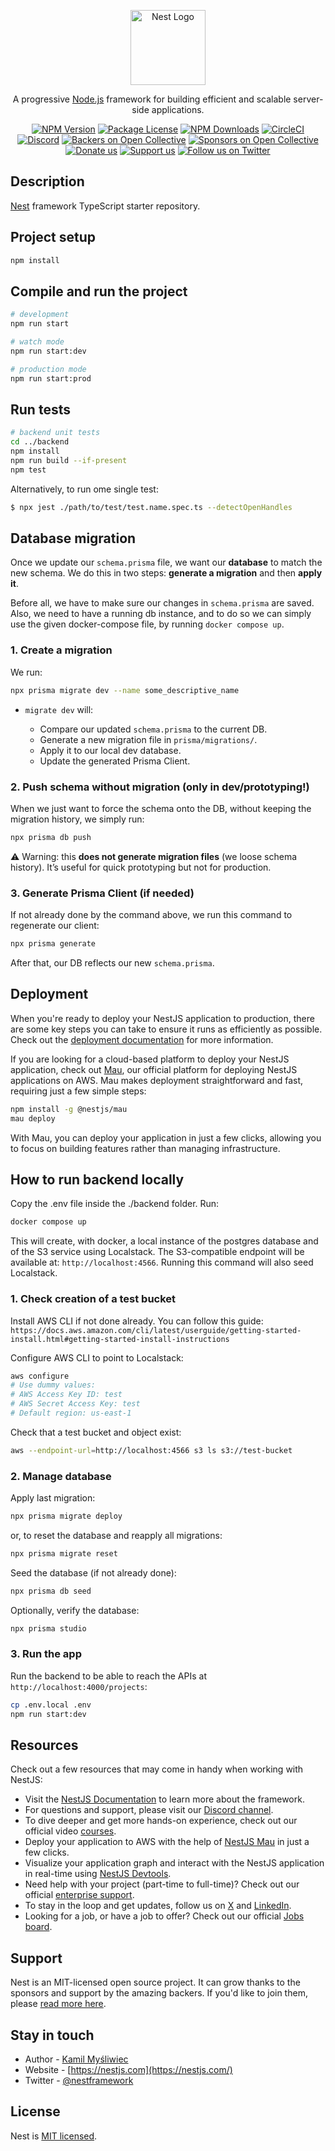 <p align="center">
  <a href="http://nestjs.com/" target="blank"><img src="https://nestjs.com/img/logo-small.svg" width="120" alt="Nest Logo" /></a>
</p>

[circleci-image]: https://img.shields.io/circleci/build/github/nestjs/nest/master?token=abc123def456
[circleci-url]: https://circleci.com/gh/nestjs/nest

  <p align="center">A progressive <a href="http://nodejs.org" target="_blank">Node.js</a> framework for building efficient and scalable server-side applications.</p>
    <p align="center">
<a href="https://www.npmjs.com/~nestjscore" target="_blank"><img src="https://img.shields.io/npm/v/@nestjs/core.svg" alt="NPM Version" /></a>
<a href="https://www.npmjs.com/~nestjscore" target="_blank"><img src="https://img.shields.io/npm/l/@nestjs/core.svg" alt="Package License" /></a>
<a href="https://www.npmjs.com/~nestjscore" target="_blank"><img src="https://img.shields.io/npm/dm/@nestjs/common.svg" alt="NPM Downloads" /></a>
<a href="https://circleci.com/gh/nestjs/nest" target="_blank"><img src="https://img.shields.io/circleci/build/github/nestjs/nest/master" alt="CircleCI" /></a>
<a href="https://discord.gg/G7Qnnhy" target="_blank"><img src="https://img.shields.io/badge/discord-online-brightgreen.svg" alt="Discord"/></a>
<a href="https://opencollective.com/nest#backer" target="_blank"><img src="https://opencollective.com/nest/backers/badge.svg" alt="Backers on Open Collective" /></a>
<a href="https://opencollective.com/nest#sponsor" target="_blank"><img src="https://opencollective.com/nest/sponsors/badge.svg" alt="Sponsors on Open Collective" /></a>
  <a href="https://paypal.me/kamilmysliwiec" target="_blank"><img src="https://img.shields.io/badge/Donate-PayPal-ff3f59.svg" alt="Donate us"/></a>
    <a href="https://opencollective.com/nest#sponsor"  target="_blank"><img src="https://img.shields.io/badge/Support%20us-Open%20Collective-41B883.svg" alt="Support us"></a>
  <a href="https://twitter.com/nestframework" target="_blank"><img src="https://img.shields.io/twitter/follow/nestframework.svg?style=social&label=Follow" alt="Follow us on Twitter"></a>
</p>
  <!--[![Backers on Open Collective](https://opencollective.com/nest/backers/badge.svg)](https://opencollective.com/nest#backer)
  [![Sponsors on Open Collective](https://opencollective.com/nest/sponsors/badge.svg)](https://opencollective.com/nest#sponsor)-->

## Description

[Nest](https://github.com/nestjs/nest) framework TypeScript starter repository.

## Project setup

```bash
npm install
```

## Compile and run the project

```bash
# development
npm run start

# watch mode
npm run start:dev

# production mode
npm run start:prod
```

## Run tests

```bash
# backend unit tests
cd ../backend
npm install
npm run build --if-present
npm test
```

Alternatively, to run ome single test:

```bash
$ npx jest ./path/to/test/test.name.spec.ts --detectOpenHandles
```

## Database migration

Once we update our `schema.prisma` file, we want our **database** to match the new schema.
We do this in two steps: **generate a migration** and then **apply it**.

Before all, we have to make sure our changes in `schema.prisma` are saved. Also, we need to have a running db instance, and to do so we can simply use the given docker-compose file, by running `docker compose up`.

### 1. Create a migration

We run:

```bash
npx prisma migrate dev --name some_descriptive_name
```

* `migrate dev` will:

  * Compare our updated `schema.prisma` to the current DB.
  * Generate a new migration file in `prisma/migrations/`.
  * Apply it to our local dev database.
  * Update the generated Prisma Client.

### 2. Push schema without migration (only in dev/prototyping!)

When we just want to force the schema onto the DB, without keeping the migration history, we simply run:

```bash
npx prisma db push
```

⚠️ Warning: this **does not generate migration files** (we loose schema history). It’s useful for quick prototyping but not for production.

### 3. Generate Prisma Client (if needed)

If not already done by the command above, we run this command to regenerate our client:

```bash
npx prisma generate
```

After that, our DB reflects our new `schema.prisma`.


## Deployment

When you're ready to deploy your NestJS application to production, there are some key steps you can take to ensure it runs as efficiently as possible. Check out the [deployment documentation](https://docs.nestjs.com/deployment) for more information.

If you are looking for a cloud-based platform to deploy your NestJS application, check out [Mau](https://mau.nestjs.com), our official platform for deploying NestJS applications on AWS. Mau makes deployment straightforward and fast, requiring just a few simple steps:

```bash
npm install -g @nestjs/mau
mau deploy
```

With Mau, you can deploy your application in just a few clicks, allowing you to focus on building features rather than managing infrastructure.

## How to run backend locally

Copy the .env file inside the ./backend folder.
Run:
```bash
docker compose up
```
This will create, with docker, a local instance of the postgres database and of the S3 service using Localstack. The S3-compatible endpoint will be available at: `http://localhost:4566`. Running this command will also seed Localstack.

### 1. Check creation of a test bucket

Install AWS CLI if not done already. You can follow this guide:
`https://docs.aws.amazon.com/cli/latest/userguide/getting-started-install.html#getting-started-install-instructions`

Configure AWS CLI to point to Localstack:
```bash
aws configure
# Use dummy values:
# AWS Access Key ID: test
# AWS Secret Access Key: test
# Default region: us-east-1
```

Check that a test bucket and object exist:
```bash
aws --endpoint-url=http://localhost:4566 s3 ls s3://test-bucket
```

### 2. Manage database

Apply last migration:
```bash
npx prisma migrate deploy
```
or, to reset the database and reapply all migrations:
```bash
npx prisma migrate reset
```

Seed the database (if not already done):
```bash
npx prisma db seed
```

Optionally, verify the database:
```bash
npx prisma studio
```

### 3. Run the app

Run the backend to be able to reach the APIs at `http://localhost:4000/projects`:
```bash
cp .env.local .env
npm run start:dev
```

## Resources

Check out a few resources that may come in handy when working with NestJS:

- Visit the [NestJS Documentation](https://docs.nestjs.com) to learn more about the framework.
- For questions and support, please visit our [Discord channel](https://discord.gg/G7Qnnhy).
- To dive deeper and get more hands-on experience, check out our official video [courses](https://courses.nestjs.com/).
- Deploy your application to AWS with the help of [NestJS Mau](https://mau.nestjs.com) in just a few clicks.
- Visualize your application graph and interact with the NestJS application in real-time using [NestJS Devtools](https://devtools.nestjs.com).
- Need help with your project (part-time to full-time)? Check out our official [enterprise support](https://enterprise.nestjs.com).
- To stay in the loop and get updates, follow us on [X](https://x.com/nestframework) and [LinkedIn](https://linkedin.com/company/nestjs).
- Looking for a job, or have a job to offer? Check out our official [Jobs board](https://jobs.nestjs.com).

## Support

Nest is an MIT-licensed open source project. It can grow thanks to the sponsors and support by the amazing backers. If you'd like to join them, please [read more here](https://docs.nestjs.com/support).

## Stay in touch

- Author - [Kamil Myśliwiec](https://twitter.com/kammysliwiec)
- Website - [https://nestjs.com](https://nestjs.com/)
- Twitter - [@nestframework](https://twitter.com/nestframework)

## License

Nest is [MIT licensed](https://github.com/nestjs/nest/blob/master/LICENSE).
